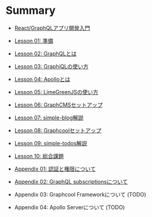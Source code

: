 # Summary

* [React/GraphQLアプリ開発入門](README.md)
* [Lesson 01: 準備](lesson-01.md)
* [Lesson 02: GraphQLとは](lesson-02.md)
* [Lesson 03: GraphiQLの使い方](lesson-03.md)
* [Lesson 04: Apolloとは](lesson-04.md)
* [Lesson 05: LimeGreenJSの使い方](lesson-05.md)
* [Lesson 06: GraphCMSセットアップ](lesson-06.md)
* [Lesson 07: simple-blog解説](lesson-07.md)
* [Lesson 08: Graphcoolセットアップ](lesson-08.md)
* [Lesson 09: simple-todos解説](lesson-09.md)
* [Lesson 10: 総合課題](lesson-10.md)


* [Appendix 01: 認証と権限について](appendix-01.md)
* [Appendix 02: GraphQL subscriptionsについて](appendix-02.md)
* Appendix 03: Graphcool Frameworkについて (TODO)
* Appendix 04: Apollo Serverについて (TODO)

